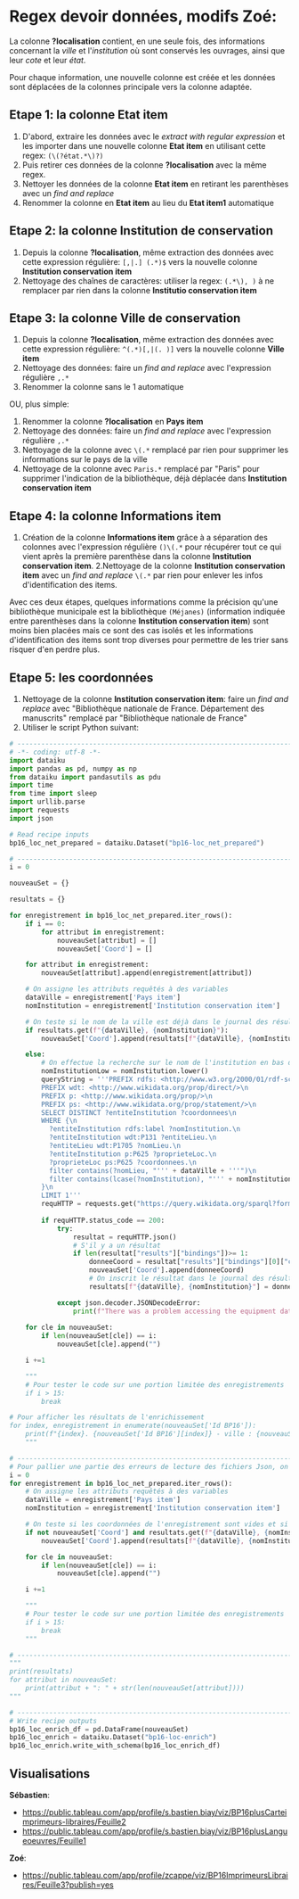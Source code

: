 # Regex devoir données, modifs Zoé:

La colonne **?localisation** contient, en une seule fois, des informations concernant la *ville* et l'*institution* où sont conservés les ouvrages, ainsi que leur *cote* et leur *état*.

Pour chaque information, une nouvelle colonne est créée et les données sont déplacées de la colonnes principale vers la colonne adaptée.



## Etape 1: la colonne Etat item

1. D'abord, extraire les données avec le *extract with regular expression* et les importer dans une nouvelle colonne **Etat item** en utilisant cette regex: `(\(?état.*\)?)`
2. Puis retirer ces données de la colonne **?localisation** avec la même regex.
3. Nettoyer les données de la colonne **Etat item** en retirant les parenthèses avec un *find and replace*
4. Renommer la colonne en **Etat item** au lieu du **Etat item1** automatique


## Etape 2: la colonne Institution de conservation

1. Depuis la colonne **?localisation**, même extraction des données avec cette expression régulière: `[,|.] (.*)$` vers la nouvelle colonne **Institution conservation item**
2. Nettoyage des chaînes de caractères: utiliser la regex: `(.*\), )` à ne remplacer par rien dans la colonne **Institutio conservation item**





## Etape 3: la colonne Ville de conservation

1. Depuis la colonne **?localisation**, même extraction des données avec cette expression régulière: `^(.*)[,|(. )]` vers la nouvelle colonne **Ville item**
2. Nettoyage des données: faire un *find and replace* avec l'expression régulière `,.*`
3. Renommer la colonne sans le 1 automatique

OU, plus simple:
1. Renommer la colonne **?localisation** en **Pays item**
2. Nettoyage des données: faire un *find and replace* avec l'expression régulière `,.*`
3. Nettoyage de la colonne avec `\(.*` remplacé par rien pour supprimer les informations sur le pays de la ville
4. Nettoyage de la colonne avec `Paris.*` remplacé par "Paris" pour supprimer l'indication de la bibliothèque, déjà déplacée dans **Institution conservation item**



## Etape 4: la colonne Informations item

1. Création de la colonne **Informations item** grâce à a séparation des colonnes avec l'expression régulière `()\(.*` pour récupérer tout ce qui vient après la première parenthèse dans la colonne **Institution conservation item**. 
2.Nettoyage de la colonne **Institution conservation item** avec un *find and replace* `\(.*` par rien pour enlever les infos d'identification des items. 


Avec ces deux étapes, quelques informations comme la précision qu'une bibliothèque municipale est la bibliothèque `(Méjanes)` (information indiquée entre parenthèses dans la colonne **Institution conservation item**) sont moins bien placées mais ce sont des cas isolés et les informations d'identification des items sont trop diverses pour permettre de les trier sans risquer d'en perdre plus.



## Etape 5: les coordonnées

1. Nettoyage de la colonne **Institution conservation item**: faire un *find and replace* avec "Bibliothèque nationale de France. Département des manuscrits" remplacé par "Bibliothèque nationale de France"
2. Utiliser le script Python suivant:

```Python
# -------------------------------------------------------------------------------- NOTEBOOK-CELL: CODE
# -*- coding: utf-8 -*-
import dataiku
import pandas as pd, numpy as np
from dataiku import pandasutils as pdu
import time
from time import sleep
import urllib.parse
import requests
import json

# Read recipe inputs
bp16_loc_net_prepared = dataiku.Dataset("bp16-loc_net_prepared")

# -------------------------------------------------------------------------------- NOTEBOOK-CELL: CODE
i = 0

nouveauSet = {}

resultats = {}

for enregistrement in bp16_loc_net_prepared.iter_rows():
    if i == 0:
        for attribut in enregistrement:
            nouveauSet[attribut] = []
            nouveauSet['Coord'] = []

    for attribut in enregistrement:
        nouveauSet[attribut].append(enregistrement[attribut])

    # On assigne les attributs requêtés à des variables
    dataVille = enregistrement['Pays item']
    nomInstitution = enregistrement['Institution conservation item']

    # On teste si le nom de la ville est déjà dans le journal des résultats
    if resultats.get(f"{dataVille}, {nomInstitution}"):
        nouveauSet['Coord'].append(resultats[f"{dataVille}, {nomInstitution}"])

    else:
        # On effectue la recherche sur le nom de l'institution en bas de casse
        nomInstitutionLow = nomInstitution.lower()
        queryString = '''PREFIX rdfs: <http://www.w3.org/2000/01/rdf-schema#>\n
        PREFIX wdt: <http://www.wikidata.org/prop/direct/>\n
        PREFIX p: <http://www.wikidata.org/prop/>\n
        PREFIX ps: <http://www.wikidata.org/prop/statement/>\n
        SELECT DISTINCT ?entiteInstitution ?coordonnees\n
        WHERE {\n
          ?entiteInstitution rdfs:label ?nomInstitution.\n
          ?entiteInstitution wdt:P131 ?entiteLieu.\n
          ?entiteLieu wdt:P1705 ?nomLieu.\n
          ?entiteInstitution p:P625 ?proprieteLoc.\n
          ?proprieteLoc ps:P625 ?coordonnees.\n
          filter contains(?nomLieu, "''' + dataVille + '''")\n
          filter contains(lcase(?nomInstitution), "''' + nomInstitutionLow + '''")\n
        }\n
        LIMIT 1'''
        requHTTP = requests.get("https://query.wikidata.org/sparql?format=json&query=" + urllib.parse.quote(queryString), sleep(3))
        
        if requHTTP.status_code == 200:
            try:
                resultat = requHTTP.json()
                # S'il y a un résultat
                if len(resultat["results"]["bindings"])>= 1:
                    donneeCoord = resultat["results"]["bindings"][0]["coordonnees"]["value"]
                    nouveauSet['Coord'].append(donneeCoord)
                    # On inscrit le résultat dans le journal des résultats
                    resultats[f"{dataVille}, {nomInstitution}"] = donneeCoord

            except json.decoder.JSONDecodeError:
                print(f"There was a problem accessing the equipment data on {enregistrement['Pays item']}.")
    
    for cle in nouveauSet:
        if len(nouveauSet[cle]) == i:
            nouveauSet[cle].append("")

    i +=1

    """
    # Pour tester le code sur une portion limitée des enregistrements
    if i > 15:
        break

# Pour afficher les résultats de l'enrichissement
for index, enregistrement in enumerate(nouveauSet['Id BP16']):
    print(f"{index}. {nouveauSet['Id BP16'][index]} - ville : {nouveauSet['Pays item'][index]} - coordonnées : {nouveauSet['Coord'][index]}")
    """

# -------------------------------------------------------------------------------- NOTEBOOK-CELL: CODE
# Pour pallier une partie des erreurs de lecture des fichiers Json, on finit par une boucle sur le journal des résultats
i = 0
for enregistrement in bp16_loc_net_prepared.iter_rows():
    # On assigne les attributs requêtés à des variables
    dataVille = enregistrement['Pays item']
    nomInstitution = enregistrement['Institution conservation item']

    # On teste si les coordonnées de l'enregistrement sont vides et si elles existent dans le journal des résultats
    if not nouveauSet['Coord'] and resultats.get(f"{dataVille}, {nomInstitution}"):
        nouveauSet['Coord'].append(resultats[f"{dataVille}, {nomInstitution}"])

    for cle in nouveauSet:
        if len(nouveauSet[cle]) == i:
            nouveauSet[cle].append("")

    i +=1

    """
    # Pour tester le code sur une portion limitée des enregistrements
    if i > 15:
        break
    """

# -------------------------------------------------------------------------------- NOTEBOOK-CELL: CODE
"""
print(resultats)
for attribut in nouveauSet:
    print(attribut + ": " + str(len(nouveauSet[attribut])))
"""

# -------------------------------------------------------------------------------- NOTEBOOK-CELL: CODE
# Write recipe outputs
bp16_loc_enrich_df = pd.DataFrame(nouveauSet)
bp16_loc_enrich = dataiku.Dataset("bp16-loc-enrich")
bp16_loc_enrich.write_with_schema(bp16_loc_enrich_df)
```




## Visualisations

**Sébastien**:
- https://public.tableau.com/app/profile/s.bastien.biay/viz/BP16plusCarteimprimeurs-libraires/Feuille2
- https://public.tableau.com/app/profile/s.bastien.biay/viz/BP16plusLangueoeuvres/Feuille1

**Zoé**:
- https://public.tableau.com/app/profile/zcappe/viz/BP16ImprimeursLibraires/Feuille3?publish=yes
